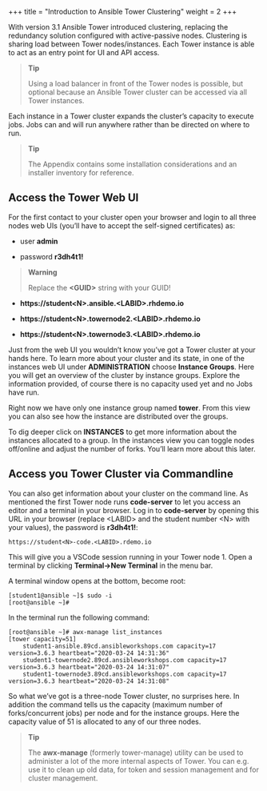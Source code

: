 +++
title = "Introduction to Ansible Tower Clustering"
weight = 2
+++

With version 3.1 Ansible Tower introduced clustering, replacing the
redundancy solution configured with active-passive nodes. Clustering
is sharing load between Tower nodes/instances. Each Tower instance is
able to act as an entry point for UI and API access.

> **Tip**
>
> Using a load balancer in front of the Tower nodes is
> possible, but optional because an Ansible Tower cluster can be
> accessed via all Tower instances.

Each instance in a Tower cluster expands the cluster’s capacity to
execute jobs. Jobs can and will run anywhere rather than be directed on
where to run.

> **Tip**
>
> The Appendix contains some installation considerations and an
> installer inventory for reference.

## Access the Tower Web UI

For the first contact to your cluster open your browser and login to all
three nodes web UIs (you’ll have to accept the self-signed certificates)
as:

  - user **admin**

  - password **r3dh4t1\!**

> **Warning**
>
> Replace the **&lt;GUID&gt;** string with your GUID\!

  - **https://student\<N>.ansible.\<LABID>.rhdemo.io**

  - **https://student\<N>.towernode2.\<LABID>.rhdemo.io**

  - **https://student\<N>.towernode3.\<LABID>.rhdemo.io**

Just from the web UI you wouldn’t know you’ve got a Tower cluster at
your hands here. To learn more about your cluster and its state, in one
of the instances web UI under **ADMINISTRATION** choose **Instance
Groups**. Here you will get an overview of the cluster by instance
groups. Explore the information provided, of course there is no capacity
used yet and no Jobs have run.

Right now we have only one instance group named **tower**. From this view you can also see how the instance are distributed over the groups.

To dig deeper click on **INSTANCES** to get more
information about the instances allocated to a group. In the instances
view you can toggle nodes off/online and adjust the number of forks.
You’ll learn more about this later.

## Access you Tower Cluster via Commandline

You can also get information about your cluster on the command line. As mentioned the first Tower node runs **code-server** to let you access an editor and a terminal in your browser. Log in to **code-server** by opening this URL in your browser (replace \<LABID> and the student number \<N> with your values), the password is **r3dh4t1!**:

    https://student<N>-code.<LABID>.rdemo.io

This will give you a VSCode session running in your Tower node 1. Open a terminal by clicking **Terminal->New Terminal** in the menu bar.

A terminal window opens at the bottom, become root:

    [student1@ansible ~]$ sudo -i
    [root@ansible ~]#

In the terminal run the following command:

    [root@ansible ~]# awx-manage list_instances
    [tower capacity=51]
        student1-ansible.89cd.ansibleworkshops.com capacity=17 version=3.6.3 heartbeat="2020-03-24 14:31:36"
        student1-towernode2.89cd.ansibleworkshops.com capacity=17 version=3.6.3 heartbeat="2020-03-24 14:31:07"
        student1-towernode3.89cd.ansibleworkshops.com capacity=17 version=3.6.3 heartbeat="2020-03-24 14:31:08"

So what we’ve got is a three-node Tower cluster, no surprises here. In
addition the command tells us the capacity (maximum number of
forks/concurrent jobs) per node and for the instance groups. Here the
capacity value of 51 is allocated to any of our three nodes.

> **Tip**
>
> The **awx-manage** (formerly tower-manage) utility can be used to
> administer a lot of the more internal aspects of Tower. You can e.g.
> use it to clean up old data, for token and session management and for
> cluster management.
